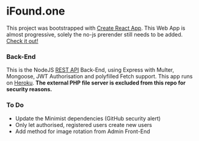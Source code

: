 # iFound.one

This project was bootstrapped with [Create React App](https://github.com/facebook/create-react-app).
This Web App is almost progressive, solely the no-js prerender still needs to be added. [Check it out!](https://www.iFound.one)



### Back-End

This is the NodeJS [REST API](https://api.ifound.one) Back-End, using Express with Multer, Mongoose, JWT Authorisation and polyfilled Fetch support. This app runs on [Heroku](https://www.heroku.com). **The external PHP file server is excluded from this repo for security reasons.**



### To Do

* Update the Minimist dependencies (GitHub security alert)
* Only let authorised, registered users create new users
* Add method for image rotation from Admin Front-End